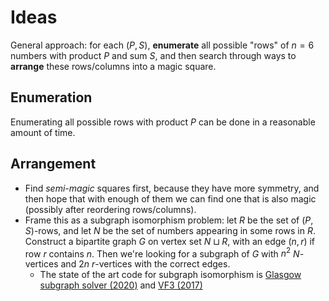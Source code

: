 # Ideas

General approach: for each $(P, S)$, **enumerate** all possible "rows" of $n = 6$ numbers with product $P$ and sum $S$, and then search through ways to **arrange** these rows/columns into a magic square.

## Enumeration

Enumerating all possible rows with product $P$ can be done in a reasonable amount of time. 

## Arrangement

* Find *semi-magic* squares first, because they have more symmetry, and then hope that with enough of them we can find one that is also magic (possibly after reordering rows/columns).
* Frame this as a subgraph isomorphism problem: let $R$ be the set of $(P, S)$-rows, and let $N$ be the set of numbers appearing in some rows in $R$. Construct a bipartite graph $G$ on vertex set $N\sqcup R$, with an edge $(n, r)$ if row $r$ contains $n$. Then we're looking for a subgraph of $G$ with $n^2$ $N$-vertices and $2n$ $r$-vertices with the correct edges.
  * The state of the art code for subgraph isomorphism is [Glasgow subgraph solver (2020)](https://github.com/ciaranm/glasgow-subgraph-solver) and [VF3 (2017)](https://github.com/MiviaLab/vf3lib)
